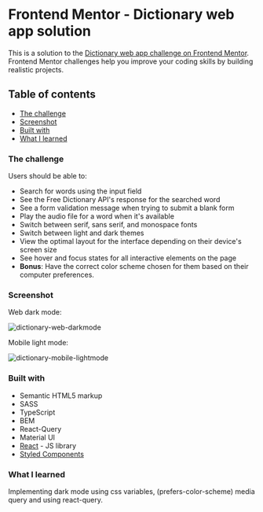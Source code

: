 # Frontend Mentor - Dictionary web app solution

This is a solution to the [Dictionary web app challenge on Frontend Mentor](https://www.frontendmentor.io/challenges/dictionary-web-app-h5wwnyuKFL). Frontend Mentor challenges help you improve your coding skills by building realistic projects. 

## Table of contents
  - [The challenge](#the-challenge)
  - [Screenshot](#screenshot)
  - [Built with](#built-with)
  - [What I learned](#what-i-learned)

### The challenge

Users should be able to:

- Search for words using the input field
- See the Free Dictionary API's response for the searched word
- See a form validation message when trying to submit a blank form
- Play the audio file for a word when it's available
- Switch between serif, sans serif, and monospace fonts
- Switch between light and dark themes
- View the optimal layout for the interface depending on their device's screen size
- See hover and focus states for all interactive elements on the page
- **Bonus**: Have the correct color scheme chosen for them based on their computer preferences.

### Screenshot

Web dark mode:

![dictionary-web-darkmode](https://github.com/itsyanQA/fm-dictionary-web-app/assets/95849693/aacda9ec-e347-49f9-8046-c74b52c23d06)

Mobile light mode:

![dictionary-mobile-lightmode](https://github.com/itsyanQA/fm-dictionary-web-app/assets/95849693/a4871338-1999-4912-b7f2-f9a7553ec59d)



### Built with

- Semantic HTML5 markup
- SASS
- TypeScript
- BEM
- React-Query
- Material UI
- [React](https://reactjs.org/) - JS library
- [Styled Components](https://styled-components.com/)

### What I learned

Implementing dark mode using css variables, (prefers-color-scheme) media query and using react-query.
